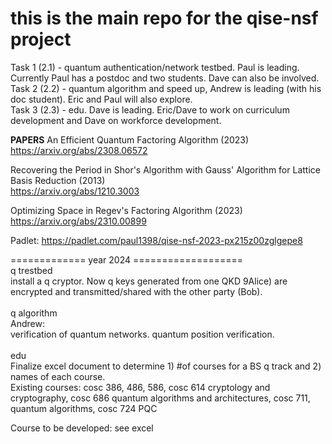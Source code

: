 # this is the main repo for the qise-nsf project
Task 1 (2.1) - quantum authentication/network testbed.  Paul is leading. Currently Paul has a postdoc and two students. Dave can also be involved. <br>
Task 2 (2.2) - quantum algorithm and speed up, Andrew is leading (with his doc student). Eric and Paul will also explore.<br>
Task 3 (2.3) - edu. Dave is leading. Eric/Dave to work on curriculum development and Dave on workforce development.<br>

<b>PAPERS</b>
An Efficient Quantum Factoring Algorithm (2023) <br> 
https://arxiv.org/abs/2308.06572

Recovering the Period in Shor's Algorithm with Gauss' Algorithm for Lattice Basis Reduction (2013) <br>
https://arxiv.org/abs/1210.3003 

Optimizing Space in Regev's Factoring Algorithm (2023) <br>
https://arxiv.org/abs/2310.00899 <br>

Padlet: https://padlet.com/paul1398/qise-nsf-2023-px215z00zglgepe8

============= year 2024 =================== <br>
q trestbed <br>
install a q cryptor. Now q keys generated from one QKD 9Alice) are encrypted and transmitted/shared with the other party (Bob). <br><br>
q algorithm <br>
Andrew:  
verification of quantum networks. quantum position verification.  <br><br>
edu <br>
Finalize excel document to determine 1) #of courses for a BS q track and 2) names of each course. <br>
Existing courses:
cosc 386, 486, 586,
cosc 614 cryptology and cryptography,
cosc 686 quantum algorithms and architectures,
cosc 711, quantum algorithms,
cosc 724 PQC <br>

Course to be developed: see excel <br><br>

